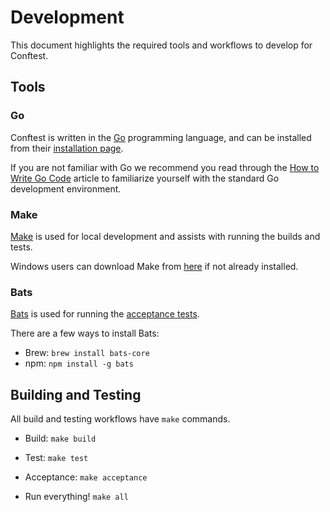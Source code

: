# Development

This document highlights the required tools and workflows to develop for Conftest.

## Tools

### Go

Conftest is written in the [Go](https://golang.org) programming language, and can be installed from their [installation page](https://golang.org/doc/install).

If you are not familiar with Go we recommend you read through the [How to Write Go Code](https://golang.org/doc/code.html) article to familiarize yourself with the standard Go development environment.

### Make

[Make](https://www.gnu.org/software/make/) is used for local development and assists with running the builds and tests.

Windows users can download Make from [here](http://gnuwin32.sourceforge.net/packages/make.htm) if not already installed.

### Bats

[Bats](https://github.com/sstephenson/bats) is used for running the [acceptance tests](acceptance.bats).

There are a few ways to install Bats:

- Brew: `brew install bats-core`
- npm: `npm install -g bats`

## Building and Testing

All build and testing workflows have `make` commands.

- Build: `make build`

- Test: `make test`

- Acceptance: `make acceptance`

- Run everything! `make all`
